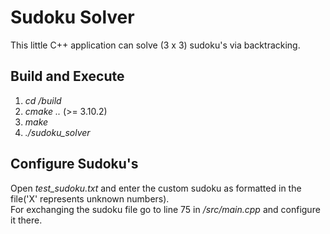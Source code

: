 # Sudoku Solver
This little C++ application can solve (3 x 3) sudoku's via backtracking.

## Build and Execute
1. *cd /build*
2. *cmake ..* (>= 3.10.2)
3. *make*
4. *./sudoku_solver*

## Configure Sudoku's
Open *test_sudoku.txt* and enter the custom sudoku as formatted in the file('X' represents unknown numbers). <br>
For exchanging the sudoku file go to line 75 in */src/main.cpp* and configure it there.